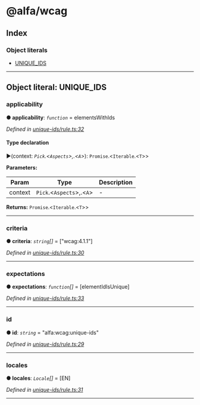 # @alfa/wcag

## Index

### Object literals

* [UNIQUE_IDS](#unique_ids)

---

<a id="unique_ids"></a>

## Object literal: UNIQUE_IDS

<a id="unique_ids.applicability"></a>

### applicability

**● applicability**: _`function`_ = elementsWithIds

_Defined in [unique-ids/rule.ts:32](https://github.com/Siteimprove/alfa/blob/master/packages/wcag/src/unique-ids/rule.ts#L32)_

#### Type declaration

►(context: _`Pick`.<`Aspects`>,.<`A`>_): `Promise`.<`Iterable`.<`T`>>

**Parameters:**

| Param   | Type                      | Description |
| ------- | ------------------------- | ----------- |
| context | `Pick`.<`Aspects`>,.<`A`> | -           |

**Returns:** `Promise`.<`Iterable`.<`T`>>

---

<a id="unique_ids.criteria"></a>

### criteria

**● criteria**: _`string`[]_ = ["wcag:4.1.1"]

_Defined in [unique-ids/rule.ts:30](https://github.com/Siteimprove/alfa/blob/master/packages/wcag/src/unique-ids/rule.ts#L30)_

---

<a id="unique_ids.expectations"></a>

### expectations

**● expectations**: _`function`[]_ = [elementIdIsUnique]

_Defined in [unique-ids/rule.ts:33](https://github.com/Siteimprove/alfa/blob/master/packages/wcag/src/unique-ids/rule.ts#L33)_

---

<a id="unique_ids.id"></a>

### id

**● id**: _`string`_ = "alfa:wcag:unique-ids"

_Defined in [unique-ids/rule.ts:29](https://github.com/Siteimprove/alfa/blob/master/packages/wcag/src/unique-ids/rule.ts#L29)_

---

<a id="unique_ids.locales"></a>

### locales

**● locales**: _`Locale`[]_ = [EN]

_Defined in [unique-ids/rule.ts:31](https://github.com/Siteimprove/alfa/blob/master/packages/wcag/src/unique-ids/rule.ts#L31)_

---
